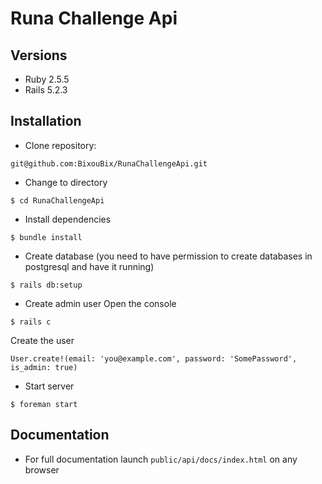 # Runa Challenge Api

## Versions
* Ruby
2.5.5
* Rails
5.2.3

## Installation
* Clone repository:
```
git@github.com:BixouBix/RunaChallengeApi.git
```
* Change to directory
```
$ cd RunaChallengeApi
```
* Install dependencies
```
$ bundle install
```
* Create database (you need to have permission to create databases in postgresql and have it running)
```
$ rails db:setup
```
* Create admin user
Open the console
```
$ rails c
```
Create the user
```
User.create!(email: 'you@example.com', password: 'SomePassword', is_admin: true)
```
* Start server
```
$ foreman start
```

## Documentation
* For full documentation launch `public/api/docs/index.html` on any browser
